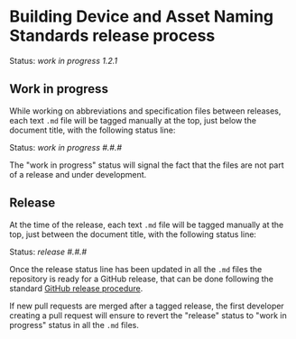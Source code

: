 # Building Device and Asset Naming Standards release process

Status: *work in progress 1.2.1*

## Work in progress

While working on abbreviations and specification files between 
releases, each text `.md` file will be tagged manually at the top,
just below the document title, with the following status line:

Status: *work in progress #.#.#* 

The "work in progress" status will signal the fact that the files are
not part of a release and under development.

## Release

At the time of the release, each text `.md` file will be tagged
manually at the top, just between the document title, with the 
following status line:

Status: *release #.#.#* 

Once the release status line has been updated in all the `.md` files
the repository is ready for a GitHub release, that can be done 
following the standard [GitHub release procedure](https://docs.github.com/en/repositories/releasing-projects-on-github/managing-releases-in-a-repository).

If new pull requests are merged after a tagged release, the first
developer creating a pull request will ensure to revert the "release"
status to "work in progress" status in all the `.md` files.

